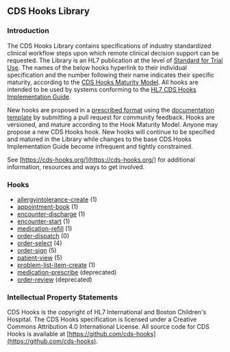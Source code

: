 <!-- ![CDS Hooks Overview](../images/logo.png) -->

<!--
<p style="padding: 5px; border-radius: 5px; border: 2px solid maroon; background: #ffffe6; max-width: 790px" markdown="1">
<b>Continuous Improvement Build</b>
<br>
This is the continuous integration, community release of the CDS Hooks specification. All stable releases are available at [https://cds-hooks.hl7.org](https://cds-hooks.hl7.org).
</p>
-->

## CDS Hooks Library

### Introduction
The CDS Hooks Library contains specifications of industry standardized clinical workflow steps upon which remote clinical decision support can be requested. The Library is an HL7 publication at the level of [Standard for Trial Use](https://hl7.org/fhir/versions.html#std-process). The names of the below hooks hyperlink to their individual specification and the number following their name indicates their specific maturity, according to the [CDS Hooks Maturity Model]({{site.data.fhir.cdshooks}}#hook-maturity-model). All hooks are intended to be used by systems conforming to the [HL7 CDS Hooks Implementation Guide]({{site.data.fhir.cdshooks}}). 

New hooks are proposed in a [prescribed format]({{site.data.fhir.cdshooks}}#hook-definition-format) using the [documentation template](template.html) by submitting a pull request for community feedback. Hooks are versioned, and mature according to the Hook Maturity Model.
Anyone may propose a new CDS Hooks hook. New hooks will continue to be specified and matured in the Library while changes to the base CDS Hooks Implementation Guide become infrequent and tightly constrained.

See [https://cds-hooks.org/](https://cds-hooks.org/) for additional information, resources and ways to get involved.

### Hooks
* [allergyintolerance-create](allergyintolerance-create.html) (1)
* [appointment-book](appointment-book.html) (1)
* [encounter-discharge](encounter-discharge.html) (1)
* [encounter-start](encounter-start.html) (1)
* [medication-refill](medication-refill.html) (1)
* [order-dispatch](order-dispatch.html) (0)
* [order-select](order-select.html) (4)
* [order-sign](order-sign.html) (5)
* [patient-view](patient-view.html) (5)
* [problem-list-item-create](problem-list-item-create.html) (1)
* [medication-prescribe](medication-prescribe.html) (deprecated)
* [order-review](order-review.html) (deprecated)

### Intellectual Property Statements

CDS Hooks is the copyright of HL7 International and Boston Children's Hospital. The CDS Hooks specification is licensed under a Creative Commons Attribution 4.0 International License. All source code for CDS Hooks is available at [https://github.com/cds-hooks](https://github.com/cds-hooks).

<!-- IGs that don't define resources can hide these in a div tag, see https://chat.fhir.org/#narrow/channel/179252-IG-creation/topic/Orphaned.20xhtml.20fragments.3F/near/370612006 -->

<div style="display:none">
{% include ip-statements.xhtml %}

{% include cross-version-analysis.xhtml %}

{% include dependency-table.xhtml %}

{% include globals-table.xhtml %}
</div>
